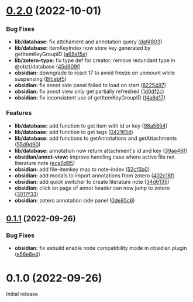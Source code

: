 

# [0.2.0](https://github.com/aidenlx/obsidian-zotero-plugin/compare/0.1.1...0.2.0) (2022-10-01)


### Bug Fixes

* **lib/database:** fix attchament and annotation query ([daf4803](https://github.com/aidenlx/obsidian-zotero-plugin/commit/daf4803fa619b5b6294c1488e32277f26887ecf8))
* **lib/database:** itemKeyIndex now store key generated by getItemKeyGroupID ([a68a15e](https://github.com/aidenlx/obsidian-zotero-plugin/commit/a68a15e2e2e11acb818b51be211e8cd18aeb7fd0))
* **lib/zotero-type:** fix type def for creator; remove redundant type in @obzt/database ([45d609f](https://github.com/aidenlx/obsidian-zotero-plugin/commit/45d609fa536e7220ede59d6d6a17f0f5bbefa7b7))
* **obsidian:** downgrade to react 17 to avoid freeze on unmount while suspensing ([8fcebf5](https://github.com/aidenlx/obsidian-zotero-plugin/commit/8fcebf5afeab9e6f1f93928d96550a0e18c2b27c))
* **obsidian:** fix annot side panel failed to load on start ([8225497](https://github.com/aidenlx/obsidian-zotero-plugin/commit/8225497dd95f723395eaad408dcd3d1d56f46a0e))
* **obsidian:** fix annot view only get partially refreshed ([1d0df2c](https://github.com/aidenlx/obsidian-zotero-plugin/commit/1d0df2c7d5199b50c62a624edd8ca169ee06c03a))
* **obsidian:** fix inconsistent use of getItemKeyGroupID ([f4a8d17](https://github.com/aidenlx/obsidian-zotero-plugin/commit/f4a8d17b3e39424f2bff1c677171db178fd4f72b))


### Features

* **lib/database:** add function to get item with id or key ([98a5854](https://github.com/aidenlx/obsidian-zotero-plugin/commit/98a5854b213bbe425c6b42fa4d9b9a86b6348f48))
* **lib/database:** add function to get tags ([042165d](https://github.com/aidenlx/obsidian-zotero-plugin/commit/042165d265b11c1c3ec19ca242fe739ebab1b204))
* **lib/database:** add functions to getAnnotations and getAttachments ([55d9d90](https://github.com/aidenlx/obsidian-zotero-plugin/commit/55d9d90887d0719c12658eb3685d026e4b98db1c))
* **lib/database:** annotation now return attachment's id and key ([39ae46f](https://github.com/aidenlx/obsidian-zotero-plugin/commit/39ae46ff788eede27a24deb8ed954675c583fe79))
* **obsidian/annot-view:** improve handling case where active file not literature note ([eca6d95](https://github.com/aidenlx/obsidian-zotero-plugin/commit/eca6d95249bca7a0792231739fe7b609905a2051))
* **obsidian:** add file-itemkey map to note-index ([52cf5b0](https://github.com/aidenlx/obsidian-zotero-plugin/commit/52cf5b07a10e0a8eb1cbc26207148ac13109e725))
* **obsidian:** add modals to import annotations from zotero ([402c16f](https://github.com/aidenlx/obsidian-zotero-plugin/commit/402c16f08b6fc938099f99b2c62e3dd4343d8ba8))
* **obsidian:** add quick switcher to create literature note ([34d6135](https://github.com/aidenlx/obsidian-zotero-plugin/commit/34d6135e48d124b750b6ca550347d60e9d9e1f18))
* **obsidian:** click on page of annot header can now jump to zotero ([3017f33](https://github.com/aidenlx/obsidian-zotero-plugin/commit/3017f33899c6c1dd83b9b0c31ab54480c16f9589))
* **obsidian:** zotero annotation side panel ([0de85c6](https://github.com/aidenlx/obsidian-zotero-plugin/commit/0de85c640972d7e1e636f9bdb1554ac8dae6ac5a))

## [0.1.1](https://github.com/aidenlx/obsidian-zotero-plugin/compare/0.1.0...0.1.1) (2022-09-26)


### Bug Fixes

* **obsidian:** fix esbuild enable node compatibility mode in obsidian plugin ([e56e8e4](https://github.com/aidenlx/obsidian-zotero-plugin/commit/e56e8e4a8dcdfad46673a9dc884ccb10fa67270e))

# 0.1.0 (2022-09-26)

Initial release
